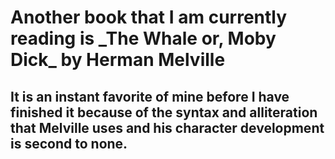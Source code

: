 <h1> Another book that I am currently reading is _The Whale or, Moby Dick_ by Herman Melville
<h2> It is an instant favorite of mine before I have finished it because of the syntax and alliteration that Melville uses and his character development is second to none.
